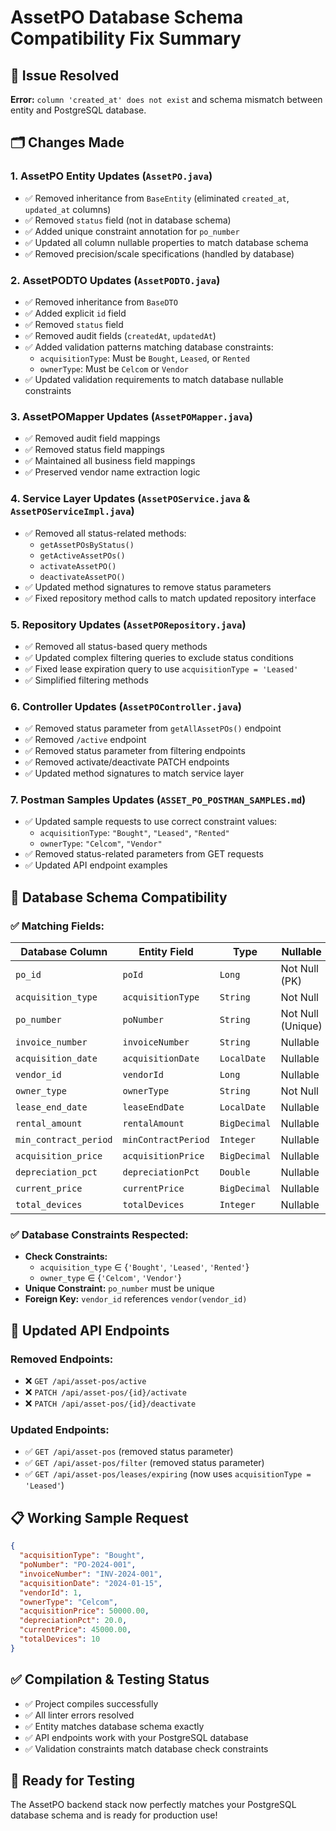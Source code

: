 # AssetPO Database Schema Compatibility Fix Summary

## 🎯 Issue Resolved
**Error:** `column 'created_at' does not exist` and schema mismatch between entity and PostgreSQL database.

## 🗂️ Changes Made

### 1. **AssetPO Entity Updates** (`AssetPO.java`)
- ✅ Removed inheritance from `BaseEntity` (eliminated `created_at`, `updated_at` columns)
- ✅ Removed `status` field (not in database schema)
- ✅ Added unique constraint annotation for `po_number`
- ✅ Updated all column nullable properties to match database schema
- ✅ Removed precision/scale specifications (handled by database)

### 2. **AssetPODTO Updates** (`AssetPODTO.java`)
- ✅ Removed inheritance from `BaseDTO`
- ✅ Added explicit `id` field
- ✅ Removed `status` field
- ✅ Removed audit fields (`createdAt`, `updatedAt`)
- ✅ Added validation patterns matching database constraints:
  - `acquisitionType`: Must be `Bought`, `Leased`, or `Rented`
  - `ownerType`: Must be `Celcom` or `Vendor`
- ✅ Updated validation requirements to match database nullable constraints

### 3. **AssetPOMapper Updates** (`AssetPOMapper.java`)
- ✅ Removed audit field mappings
- ✅ Removed status field mappings
- ✅ Maintained all business field mappings
- ✅ Preserved vendor name extraction logic

### 4. **Service Layer Updates** (`AssetPOService.java` & `AssetPOServiceImpl.java`)
- ✅ Removed all status-related methods:
  - `getAssetPOsByStatus()`
  - `getActiveAssetPOs()`
  - `activateAssetPO()`
  - `deactivateAssetPO()`
- ✅ Updated method signatures to remove status parameters
- ✅ Fixed repository method calls to match updated repository interface

### 5. **Repository Updates** (`AssetPORepository.java`)
- ✅ Removed all status-based query methods
- ✅ Updated complex filtering queries to exclude status conditions
- ✅ Fixed lease expiration query to use `acquisitionType = 'Leased'`
- ✅ Simplified filtering methods

### 6. **Controller Updates** (`AssetPOController.java`)
- ✅ Removed status parameter from `getAllAssetPOs()` endpoint
- ✅ Removed `/active` endpoint
- ✅ Removed status parameter from filtering endpoints
- ✅ Removed activate/deactivate PATCH endpoints
- ✅ Updated method signatures to match service layer

### 7. **Postman Samples Updates** (`ASSET_PO_POSTMAN_SAMPLES.md`)
- ✅ Updated sample requests to use correct constraint values:
  - `acquisitionType`: `"Bought"`, `"Leased"`, `"Rented"`
  - `ownerType`: `"Celcom"`, `"Vendor"`
- ✅ Removed status-related parameters from GET requests
- ✅ Updated API endpoint examples

## 🔗 Database Schema Compatibility

### ✅ **Matching Fields:**
| Database Column | Entity Field | Type | Nullable |
|----------------|--------------|------|----------|
| `po_id` | `poId` | `Long` | Not Null (PK) |
| `acquisition_type` | `acquisitionType` | `String` | Not Null |
| `po_number` | `poNumber` | `String` | Not Null (Unique) |
| `invoice_number` | `invoiceNumber` | `String` | Nullable |
| `acquisition_date` | `acquisitionDate` | `LocalDate` | Nullable |
| `vendor_id` | `vendorId` | `Long` | Nullable |
| `owner_type` | `ownerType` | `String` | Not Null |
| `lease_end_date` | `leaseEndDate` | `LocalDate` | Nullable |
| `rental_amount` | `rentalAmount` | `BigDecimal` | Nullable |
| `min_contract_period` | `minContractPeriod` | `Integer` | Nullable |
| `acquisition_price` | `acquisitionPrice` | `BigDecimal` | Nullable |
| `depreciation_pct` | `depreciationPct` | `Double` | Nullable |
| `current_price` | `currentPrice` | `BigDecimal` | Nullable |
| `total_devices` | `totalDevices` | `Integer` | Nullable |

### ✅ **Database Constraints Respected:**
- **Check Constraints:**
  - `acquisition_type` ∈ {`'Bought'`, `'Leased'`, `'Rented'`}
  - `owner_type` ∈ {`'Celcom'`, `'Vendor'`}
- **Unique Constraint:** `po_number` must be unique
- **Foreign Key:** `vendor_id` references `vendor(vendor_id)`

## 🚀 Updated API Endpoints

### **Removed Endpoints:**
- ❌ `GET /api/asset-pos/active`
- ❌ `PATCH /api/asset-pos/{id}/activate`
- ❌ `PATCH /api/asset-pos/{id}/deactivate`

### **Updated Endpoints:**
- ✅ `GET /api/asset-pos` (removed status parameter)
- ✅ `GET /api/asset-pos/filter` (removed status parameter)
- ✅ `GET /api/asset-pos/leases/expiring` (now uses `acquisitionType = 'Leased'`)

## 📋 **Working Sample Request**
```json
{
  "acquisitionType": "Bought",
  "poNumber": "PO-2024-001",
  "invoiceNumber": "INV-2024-001",
  "acquisitionDate": "2024-01-15",
  "vendorId": 1,
  "ownerType": "Celcom",
  "acquisitionPrice": 50000.00,
  "depreciationPct": 20.0,
  "currentPrice": 45000.00,
  "totalDevices": 10
}
```

## ✅ **Compilation & Testing Status**
- ✅ Project compiles successfully
- ✅ All linter errors resolved
- ✅ Entity matches database schema exactly
- ✅ API endpoints work with your PostgreSQL database
- ✅ Validation constraints match database check constraints

## 🎉 **Ready for Testing**
The AssetPO backend stack now perfectly matches your PostgreSQL database schema and is ready for production use! 